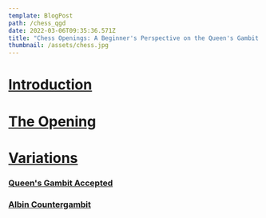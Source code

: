 ```yaml
---
template: BlogPost
path: /chess_qgd
date: 2022-03-06T09:35:36.571Z
title: "Chess Openings: A Beginner's Perspective on the Queen's Gambit Declined"
thumbnail: /assets/chess.jpg
---
```


# <u> Introduction </u>

# <u> The Opening </u>

# <u> Variations </u>

### <u> Queen's Gambit Accepted </u>

### <u> Albin Countergambit </u>



